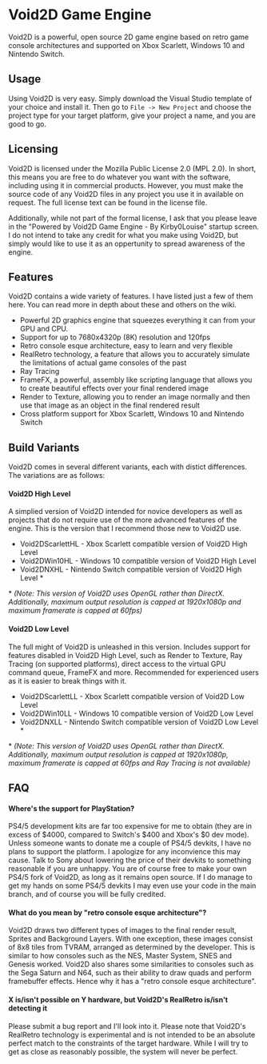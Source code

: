 # Void2D Game Engine


Void2D is a powerful, open source 2D game engine based on retro game console architectures and supported on Xbox Scarlett, Windows 10 and Nintendo Switch.

## Usage

Using Void2D is very easy.  Simply download the Visual Studio template of your choice and install it.  Then go to `File -> New Project` and choose the project type for your target platform, give your project a name, and you are good to go.

## Licensing

Void2D is licensed under the Mozilla Public License 2.0 (MPL 2.0).  In short, this means you are free to do whatever you want with the software, including using it in commercial products.  However, you must make the source code of any Void2D files  in any project you use it in available on request.  The full license text can be found in the license file.

Additionally, while not part of the formal license, I ask that you please leave in the "Powered by Void2D Game Engine - By Kirby0Louise" startup screen.  I do not intend to take any credit for what you make using Void2D, but simply would like to use it as an oppertunity to spread awareness of the engine.

## Features

Void2D contains a wide variety of features.  I have listed just a few of them here.  You can read more in depth about these and others on the wiki.

- Powerful 2D graphics engine that squeezes everything it can from your GPU and CPU.
- Support for up to 7680x4320p (8K) resolution and 120fps
- Retro console esque architecture, easy to learn and very flexible
- RealRetro technology, a feature that allows you to accurately simulate the limitations of actual game consoles of the past
- Ray Tracing
- FrameFX, a powerful, assembly like scripting language that allows you to create beautiful effects over your final rendered image
- Render to Texture, allowing you to render an image normally and then use that image as an object in the final rendered result
- Cross platform support for Xbox Scarlett, Windows 10 and Nintendo Switch

## Build Variants

Void2D comes in several different variants, each with distict differences.  The variations are as follows:

#### Void2D High Level

A simplied version of Void2D intended for novice developers as well as projects that do not require use of the more advanced features of the engine.  This is the version that I recommend those new to Void2D use.

- Void2DScarlettHL - Xbox Scarlett compatible version of Void2D High Level
- Void2DWin10HL - Windows 10 compatible version of Void2D High Level
- Void2DNXHL - Nintendo Switch compatible version of Void2D High Level \*

\* *(Note:  This version of Void2D uses OpenGL rather than DirectX.  Additionally, maximum output resolution is capped at 1920x1080p and maximum framerate is capped at 60fps)*

#### Void2D Low Level

The full might of Void2D is unleashed in this version.  Includes support for features disabled in Void2D High Level, such as Render to Texture, Ray Tracing (on supported platforms), direct access to the virtual GPU command queue, FrameFX and more.  Recommended for experienced users as it is easier to break things with it.

- Void2DScarlettLL - Xbox Scarlett compatible version of Void2D Low Level
- Void2DWin10LL - Windows 10 compatible version of Void2D Low Level
- Void2DNXLL - Nintendo Switch compatible version of Void2D Low Level \*

\* *(Note:  This version of Void2D uses OpenGL rather than DirectX.  Additionally, maximum output resolution is capped at 1920x1080p, maximum framerate is capped at 60fps and Ray Tracing is not available)*


## FAQ

#### Where's the support for PlayStation?

PS4/5 development kits are far too expensive for me to obtain (they are in excess of $4000, compared to Switch's $400 and Xbox's $0 dev mode).  Unless someone wants to donate me a couple of PS4/5 devkits, I have no plans to support the platform.  I apologize for any inconvience this may cause.  Talk to Sony about lowering the price of their devkits to something reasonable if you are unhappy.  You are of course free to make your own PS4/5 fork of Void2D, as long as it remains open source.  If I do manage to get my hands on some PS4/5 devkits I may even use your code in the main branch, and of course you will be fully credited.

#### What do you mean by "retro console esque architecture"?

Void2D draws two different types of images to the final render result, Sprites and Background Layers.  With one exception, these images consist of 8x8 tiles from TVRAM, arranged as determined by the developer.  This is similar to how consoles such as the NES, Master System, SNES and Genesis worked.  Void2D also shares some similarities to consoles such as the Sega Saturn and N64, such as their ability to draw quads and perform framebuffer effects.  Hence why it has a "retro console esque architecture".

#### X is/isn't possible on Y hardware, but Void2D's RealRetro is/isn't detecting it

Please submit a bug report and I'll look into it.  Please note that Void2D's RealRetro technology is experimental and is not intended to be an absolute perfect match to the constraints of the target hardware.  While I will try to get as close as reasonably possible, the system will never be perfect.
